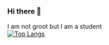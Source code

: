 ### Hi there 👋
I am not groot but I am a student<br> 
[![Top Langs](https://github-readme-stats.vercel.app/api/top-langs/?username=CBEngineer9)](https://github.com/anuraghazra/github-readme-stats)

<!--
**CBEngineer9/CBEngineer9** is a ✨ _special_ ✨ repository because its `README.md` (this file) appears on your GitHub profile.

Here are some ideas to get you started:

- 🔭 I’m currently working on ...
- 🌱 I’m currently learning git
- 👯 I’m looking to collaborate on ..
- 🤔 I’m looking for help with git
- 💬 Ask me about ...
- 📫 How to reach me: github
- 😄 Pronouns: Attack Helicopter
- ⚡ Fun fact: Fun
-->
